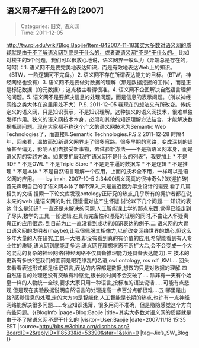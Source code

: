 语义网*不是*干什么的 [2007]
---
    
> Categories: 旧文, 语义网  
> Time: 2011-12-05
    
http://tw.rpi.edu/wiki/Blog:Baojie/Item-842007-11-18其实大多数对语义网的质疑就是由于不了解语义网到底是干什么的，或者说语义网*不是*干什么的。 比如对楼主的5个问题，我们可以很放心地说，语义网界一般认为（异端总是存在的，呵呵）：1. 语义网不是要完美地表达知识，而是有效地表达Web上的知识。（BTW，一阶逻辑可不完备。）2. 语义网不存在所谓表达能力的目标。（BTW，神经网络也没有）3. 语义网不是要做对数据的理解（那是数据挖掘的工作），而是正是标记数据（的元数据）；这点楼主看得很准。4. 语义网不企图解决自然语言理解的问题。5. 语义网不是要解决信息的处理问题，而是信息的表示问题。（所以神经网络之类大体在这里用处不大）P.S. 2011-12-05 我现在的想法又有所改变。传统定义的语义网，只是知识表示，不是知识理解。这种狭义的语义网技术，很难单独发挥作用。狭义的语义网技术本身，必须和其他的知识理解方法结合，才能解决数据瓶颈问题。现在大家都不称这个广义的语义网技术为Semantic Web Technologies了，而直接叫Semantic Technologies.P.S.2 2011-12-28 时隔4年，回来看，温故而知新语义网界走了很多弯路。很多早期的弯路，变成深刻的误解甚至偏见，影响人们去接受新事物，去试验新方法——不是指语义网本身，而是语义网的实践方法。如果要扩展我的“语义网不是什么的列表”，我要加上 * 不是RDF * 不是OWL * 不是Triple Store * 不是更牛逼的数据库 * 不是逻辑 * 不是推理 * 不是本体 * 不是自然语言理解一个应用，上面的技术全不用，一样可以是语义网的应用。—-     by imxh, 2007-10-5 2:34:00语义网真的很神奇么?(欢迎拍砖)首先声明自己的了语义网本体了解不深入,只是最近因为毕业设计的需要,看了几篇相关的文档.搜索一下论文库发现ontology正研究的热点,几乎所有的拥护者都在说,未来的web j是语义网的时代,但慢慢对些产生怀疑.讨论以下几个问题.一 知识的表达.什么是知识? 一直还是未解决的问题,人工智能课上学的那点东西,觉得已经走到了尽头,数学的工具,一阶逻辑,在具有完备性和漂亮的证明的同时,不由让人怀疑离真正的应用很远. 到目前为止一直没看到成功的知识表达的例子.二 语义网的大胃口语义网的发明者(maybe),让我很佩服其相像力,以前改变网络世界的雄心,但这么多年大量的人在研究,工具一大把,却没有看到真的有价值的应用,希望能看到有人专业性的质疑,语义网到底能走多远.语义网在理想状态不断扩大后,会不会变成一个大的混乱的复杂的神经网络(神经网络不仅具备推理能力还具备表达能力).三 技术的更新有多快?在我们的面前是眼花缭乱的名语,owl ontology, rss rdf ,KML….回头来看看表述形式都是标记语言,表达的内容都是数据,想做的只是对数据的理解.四 自然语言的处理还没有突破有种感觉,很长段时间不会突破了…. 除非有一天有个始皇一样的人物统一全球,要求大家只用一种语言,按标准的语法说话….. 可能有点悲观,但是现在实验数据说明自然语言的处理提高一点百分点都很难….五 哪里是出路?感觉信息的处理,走的大方向是智能化,人工智能是长期的热点,也许有一点神经网络能解决很多问题……专业知识浅薄，很多用词不准确，但是隐隐感觉这个方向有些问题。{{BlogInfo |page=Blog:Baojie |title=其实大多数对语义网的质疑就是由于不了解语义网*不是*干什么的 |visitor=User:Baojie |date=2007/11/18 15:35 EST |source=http://bbs.w3china.org/dispbbs.asp?BoardID=2&replyID=118533&id=53390&star=1&skin=0 |tag=Jie’s_SW_Blog }}     
    